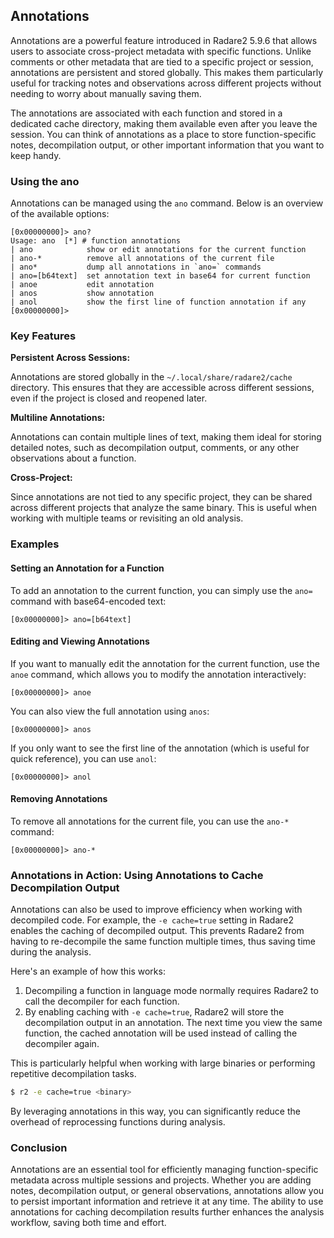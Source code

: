 ## Annotations

Annotations are a powerful feature introduced in Radare2 5.9.6 that allows users to associate cross-project metadata with specific functions. Unlike comments or other metadata that are tied to a specific project or session, annotations are persistent and stored globally. This makes them particularly useful for tracking notes and observations across different projects without needing to worry about manually saving them.

The annotations are associated with each function and stored in a dedicated cache directory, making them available even after you leave the session. You can think of annotations as a place to store function-specific notes, decompilation output, or other important information that you want to keep handy.

### Using the ano

Annotations can be managed using the `ano` command. Below is an overview of the available options:

```console
[0x00000000]> ano?
Usage: ano  [*] # function annotations
| ano            show or edit annotations for the current function
| ano-*          remove all annotations of the current file
| ano*           dump all annotations in `ano=` commands
| ano=[b64text]  set annotation text in base64 for current function
| anoe           edit annotation
| anos           show annotation
| anol           show the first line of function annotation if any
[0x00000000]>
```

### Key Features

**Persistent Across Sessions:**

Annotations are stored globally in the `~/.local/share/radare2/cache` directory. This ensures that they are accessible across different sessions, even if the project is closed and reopened later.

**Multiline Annotations:**

Annotations can contain multiple lines of text, making them ideal for storing detailed notes, such as decompilation output, comments, or any other observations about a function.

**Cross-Project:**

Since annotations are not tied to any specific project, they can be shared across different projects that analyze the same binary. This is useful when working with multiple teams or revisiting an old analysis.

### Examples

#### Setting an Annotation for a Function

To add an annotation to the current function, you can simply use the `ano=` command with base64-encoded text:

```console
[0x00000000]> ano=[b64text]
```

#### Editing and Viewing Annotations

If you want to manually edit the annotation for the current function, use the `anoe` command, which allows you to modify the annotation interactively:

```console
[0x00000000]> anoe
```

You can also view the full annotation using `anos`:

```console
[0x00000000]> anos
```

If you only want to see the first line of the annotation (which is useful for quick reference), you can use `anol`:

```console
[0x00000000]> anol
```

#### Removing Annotations

To remove all annotations for the current file, you can use the `ano-*` command:

```console
[0x00000000]> ano-*
```

### Annotations in Action: Using Annotations to Cache Decompilation Output

Annotations can also be used to improve efficiency when working with decompiled code. For example, the `-e cache=true` setting in Radare2 enables the caching of decompiled output. This prevents Radare2 from having to re-decompile the same function multiple times, thus saving time during the analysis.

Here's an example of how this works:

1. Decompiling a function in language mode normally requires Radare2 to call the decompiler for each function.
2. By enabling caching with `-e cache=true`, Radare2 will store the decompilation output in an annotation. The next time you view the same function, the cached annotation will be used instead of calling the decompiler again.

This is particularly helpful when working with large binaries or performing repetitive decompilation tasks.

```bash
$ r2 -e cache=true <binary>
```

By leveraging annotations in this way, you can significantly reduce the overhead of reprocessing functions during analysis.

### Conclusion

Annotations are an essential tool for efficiently managing function-specific metadata across multiple sessions and projects. Whether you are adding notes, decompilation output, or general observations, annotations allow you to persist important information and retrieve it at any time. The ability to use annotations for caching decompilation results further enhances the analysis workflow, saving both time and effort.
